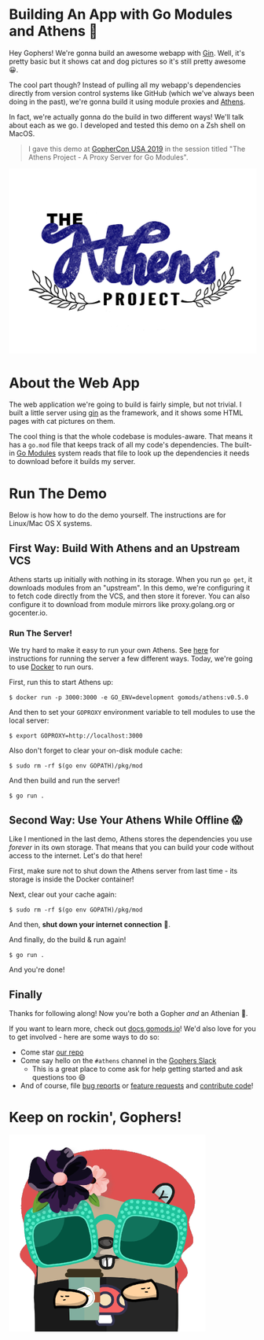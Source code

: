 # Building An App with Go Modules and Athens :tada:

Hey Gophers! We're gonna build an awesome webapp with [Gin](https://github.com/gin-gonic/gin). Well, it's pretty basic but it shows cat and dog pictures so it's still pretty awesome :grinning:.

The cool part though? Instead of pulling all my webapp's dependencies directly from version control systems like GitHub (which we've always been doing in the past), we're gonna build it using module proxies and [Athens](https://docs.gomods.io).

In fact, we're actually gonna do the build in two different ways! We'll talk about each as we go. I developed and tested this demo on a Zsh shell on MacOS.

>I gave this demo at [GopherCon USA 2019](https://www.gophercon.com/agenda) in the session titled "The Athens Project - A Proxy Server for Go Modules".

![athens banner](./athens-banner.png)

# About the Web App

The web application we're going to build is fairly simple, but not trivial. I built a little server using [gin](https://github.com/gin-gonic/gin) as the framework, and it shows some HTML pages with cat pictures on them.

The cool thing is that the whole codebase is modules-aware. That means it has a `go.mod` file that keeps track of all my code's dependencies. The built-in [Go Modules](https://github.com/golang/go/wiki/Modules) system reads that file to look up the dependencies it needs to download before it builds my server.

# Run The Demo

Below is how how to do the demo yourself. The instructions are for Linux/Mac OS X systems.

## First Way: Build With Athens and an Upstream VCS

Athens starts up initially with nothing in its storage. When you run `go get`, it downloads modules from an "upstream". In this demo, we're configuring it to fetch code directly from the VCS, and then store it forever. You can also configure it to download from module mirrors like proxy.golang.org or gocenter.io.

### Run The Server!

We try hard to make it easy to run your own Athens. See [here](https://docs.gomods.io/install) for instructions for running the server a few different ways. Today, we're going to use [Docker](https://www.docker.com/) to run ours.

First, run this to start Athens up:

```console
$ docker run -p 3000:3000 -e GO_ENV=development gomods/athens:v0.5.0
```

And then to set your `GOPROXY` environment variable to tell modules to use the local server:

```console
$ export GOPROXY=http://localhost:3000
```

Also don't forget to clear your on-disk module cache:

```console
$ sudo rm -rf $(go env GOPATH)/pkg/mod
```

And then build and run the server!

```console
$ go run .
```

## Second Way: Use Your Athens While Offline :scream:

Like I mentioned in the last demo, Athens stores the dependencies you use _forever_ in its own storage. That means that you can build your code without access to the internet. Let's do that here!

First, make sure not to shut down the Athens server from last time - its storage is inside the Docker container!

Next, clear out your cache again:

```console
$ sudo rm -rf $(go env GOPATH)/pkg/mod
```

And then, **shut down your internet connection** :see_no_evil:.

And finally, do the build & run again!

```console
$ go run .
```

And you're done!

## Finally

Thanks for following along! Now you're both a Gopher _and_ an Athenian :green_heart:.

If you want to learn more, check out [docs.gomods.io](https://docs.gomods.io)! We'd also love for you to get involved - here are some ways to do so:

- Come star [our repo](https://github.com/gomods/athens)
- Come say hello on the `#athens` channel in the [Gophers Slack](https://invite.slack.golangbridge.org/)
  - This is a great place to come ask for help getting started and ask questions too :smile:
- And of course, file [bug reports](https://github.com/gomods/athens/issues/new/choose) or [feature requests](https://github.com/gomods/athens/issues/new/choose) and [contribute code](https://docs.gomods.io/contributing/new/development/)!

# Keep on rockin', Gophers!

![athens gopher](./athens-gopher.png)
